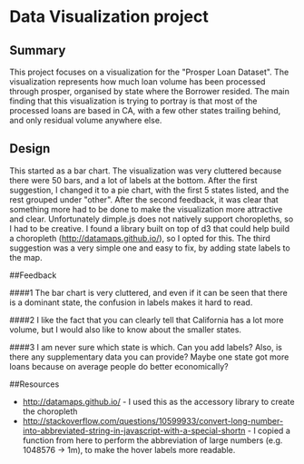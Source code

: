 # Data Visualization project

## Summary 
This project focuses on a visualization for the "Prosper Loan Dataset". The
visualization represents how much loan volume has been processed through
prosper, organised by state where the Borrower resided. The main finding that
this visualization is trying to portray is that most of the processed loans are
based in CA, with a few other states trailing behind, and only residual volume
anywhere else.

## Design
This started as a bar chart. The visualization was very cluttered because there
were 50 bars, and a lot of labels at the bottom. After the first suggestion, I
changed it to a pie chart, with the first 5 states listed, and the rest grouped
under "other". After the second feedback, it was clear that something
more had to be done to make the visualization more attractive and clear.
Unfortunately dimple.js does not natively support choropleths, so I had to be
creative. I found a library built on top of d3 that could help build a
choropleth (http://datamaps.github.io/), so I opted for this. The third
suggestion was a very simple one and easy to fix, by adding state labels to the
map.

##Feedback

####1
The bar chart is very cluttered, and even if it can be seen that there is a
dominant state, the confusion in labels makes it hard to read.

####2
I like the fact that you can clearly tell that California has a lot more volume,
but I would also like to know about the smaller states.

####3
I am never sure which state is which. Can you add labels? Also, is there any
supplementary data you can provide? Maybe one state got more loans because on
average people do better economically?

##Resources
 * http://datamaps.github.io/ - I used this as the accessory library to create
   the choropleth
 * http://stackoverflow.com/questions/10599933/convert-long-number-into-abbreviated-string-in-javascript-with-a-special-shortn - I
   copied a function from here to perform the abbreviation of large numbers
   (e.g. 1048576 -> 1m), to make the hover labels more readable. 
